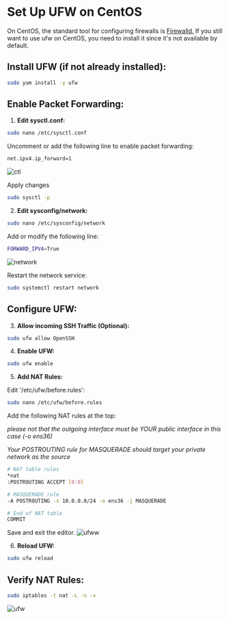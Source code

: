# Set Up UFW on CentOS
On CentOS, the standard tool for configuring firewalls is [Firewalld.](CentOS-Firewalld.md) If you still want to use ufw on CentOS, you need to install it since it's not available by default.
## Install UFW (if not already installed):

```bash
sudo yum install -y ufw
```
## Enable Packet Forwarding:

1. **Edit sysctl.conf:**

```bash
sudo nano /etc/sysctl.conf
```

Uncomment or add the following line to enable packet forwarding:

```bash
net.ipv4.ip_forward=1
```
![ctl](https://github.com/Iamaguest5/Document-Document-Document/assets/148782286/69f7fa50-4607-48d5-a13a-12435c6db4bb)

Apply changes

```bash
sudo sysctl -p
```

2. **Edit sysconfig/network:**

```bash
sudo nano /etc/sysconfig/network
```

Add or modify the following line:

```bash
FORWARD_IPV4=True
```
![network](https://github.com/Iamaguest5/Document-Document-Document/assets/148782286/135b0c29-4986-4d76-8248-b7162194ead4)

Restart the network service:

```bash
sudo systemctl restart network
```
## Configure UFW:

3. **Allow incoming SSH Traffic (Optional):**

```bash
sudo ufw allow OpenSSH
```

4. **Enable UFW:**

```bash
sudo ufw enable
```

5. **Add NAT Rules:**

Edit '/etc/ufw/before.rules':

```bash
sudo nano /etc/ufw/before.rules
```

Add the following NAT rules at the top:

*please not that the outgoing interface must be YOUR public interface in this case (-o ens36)*

*Your POSTROUTING rule for MASQUERADE should target your private network as the source*

```bash
# NAT table rules
*nat
:POSTROUTING ACCEPT [0:0]

# MASQUERADE rule
-A POSTROUTING -s 10.0.0.0/24 -o ens36 -j MASQUERADE

# End of NAT table
COMMIT
```
Save and exit the editor.
![ufww](https://github.com/Iamaguest5/Document-Document-Document/assets/148782286/a627b71c-a536-414b-a15e-a5c5d0b3da3a)

6. **Reload UFW:**

```bash
sudo ufw reload
```

## Verify NAT Rules:

```bash
sudo iptables -t nat -L -n -v
```
![ufw](https://github.com/Iamaguest5/Document-Document-Document/assets/148782286/9f5b0735-84cb-4794-ba82-119e52a51bd2)
